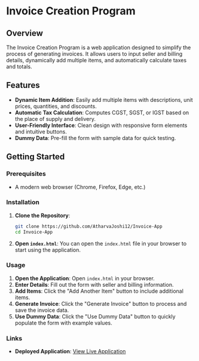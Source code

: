 # Invoice Creation Program

## Overview

The Invoice Creation Program is a web application designed to simplify the process of generating invoices. It allows users to input seller and billing details, dynamically add multiple items, and automatically calculate taxes and totals. 

## Features

- **Dynamic Item Addition**: Easily add multiple items with descriptions, unit prices, quantities, and discounts.
- **Automatic Tax Calculation**: Computes CGST, SGST, or IGST based on the place of supply and delivery.
- **User-Friendly Interface**: Clean design with responsive form elements and intuitive buttons.
- **Dummy Data**: Pre-fill the form with sample data for quick testing.

## Getting Started

### Prerequisites

- A modern web browser (Chrome, Firefox, Edge, etc.)

### Installation

1. **Clone the Repository**:

   ```bash
   git clone https://github.com/AtharvaJoshi12/Invoice-App
   cd Invoice-App
   ```

2. **Open `index.html`**: You can open the `index.html` file in your browser to start using the application.

### Usage

1. **Open the Application**: Open `index.html` in your browser.
2. **Enter Details**: Fill out the form with seller and billing information.
3. **Add Items**: Click the "Add Another Item" button to include additional items.
4. **Generate Invoice**: Click the "Generate Invoice" button to process and save the invoice data.
5. **Use Dummy Data**: Click the "Use Dummy Data" button to quickly populate the form with example values.

### Links

- **Deployed Application**: [View Live Application]([https://your-deployment-link.com](https://atharvajoshi12.github.io/Invoice-App))
